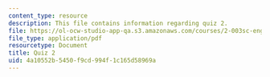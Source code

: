 ```yaml
---
content_type: resource
description: This file contains information regarding quiz 2.
file: https://ol-ocw-studio-app-qa.s3.amazonaws.com/courses/2-003sc-engineering-dynamics-fall-2011/4a10552b5450f9cd994f1c165d58969a_MIT2_003SCF11_quiz2.pdf
file_type: application/pdf
resourcetype: Document
title: Quiz 2
uid: 4a10552b-5450-f9cd-994f-1c165d58969a
---
```

